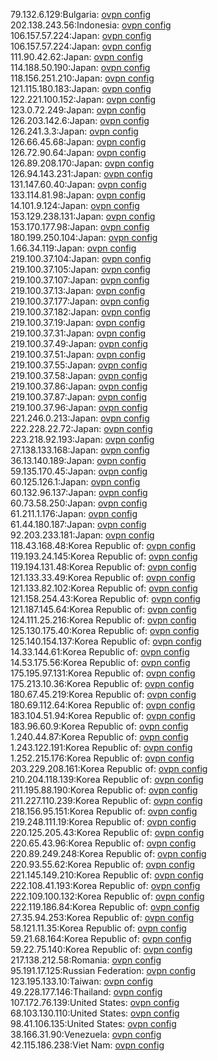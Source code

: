 79.132.6.129:Bulgaria: [ovpn config](vpn/79_132_6_129.ovpn)  
202.138.243.56:Indonesia: [ovpn config](vpn/202_138_243_56.ovpn)  
106.157.57.224:Japan: [ovpn config](vpn/106_157_57_224.ovpn)  
106.157.57.224:Japan: [ovpn config](vpn/106_157_57_224.ovpn)  
111.90.42.62:Japan: [ovpn config](vpn/111_90_42_62.ovpn)  
114.188.50.190:Japan: [ovpn config](vpn/114_188_50_190.ovpn)  
118.156.251.210:Japan: [ovpn config](vpn/118_156_251_210.ovpn)  
121.115.180.183:Japan: [ovpn config](vpn/121_115_180_183.ovpn)  
122.221.100.152:Japan: [ovpn config](vpn/122_221_100_152.ovpn)  
123.0.72.249:Japan: [ovpn config](vpn/123_0_72_249.ovpn)  
126.203.142.6:Japan: [ovpn config](vpn/126_203_142_6.ovpn)  
126.241.3.3:Japan: [ovpn config](vpn/126_241_3_3.ovpn)  
126.66.45.68:Japan: [ovpn config](vpn/126_66_45_68.ovpn)  
126.72.90.64:Japan: [ovpn config](vpn/126_72_90_64.ovpn)  
126.89.208.170:Japan: [ovpn config](vpn/126_89_208_170.ovpn)  
126.94.143.231:Japan: [ovpn config](vpn/126_94_143_231.ovpn)  
131.147.60.40:Japan: [ovpn config](vpn/131_147_60_40.ovpn)  
133.114.81.98:Japan: [ovpn config](vpn/133_114_81_98.ovpn)  
14.101.9.124:Japan: [ovpn config](vpn/14_101_9_124.ovpn)  
153.129.238.131:Japan: [ovpn config](vpn/153_129_238_131.ovpn)  
153.170.177.98:Japan: [ovpn config](vpn/153_170_177_98.ovpn)  
180.199.250.104:Japan: [ovpn config](vpn/180_199_250_104.ovpn)  
1.66.34.119:Japan: [ovpn config](vpn/1_66_34_119.ovpn)  
219.100.37.104:Japan: [ovpn config](vpn/219_100_37_104.ovpn)  
219.100.37.105:Japan: [ovpn config](vpn/219_100_37_105.ovpn)  
219.100.37.107:Japan: [ovpn config](vpn/219_100_37_107.ovpn)  
219.100.37.13:Japan: [ovpn config](vpn/219_100_37_13.ovpn)  
219.100.37.177:Japan: [ovpn config](vpn/219_100_37_177.ovpn)  
219.100.37.182:Japan: [ovpn config](vpn/219_100_37_182.ovpn)  
219.100.37.19:Japan: [ovpn config](vpn/219_100_37_19.ovpn)  
219.100.37.31:Japan: [ovpn config](vpn/219_100_37_31.ovpn)  
219.100.37.49:Japan: [ovpn config](vpn/219_100_37_49.ovpn)  
219.100.37.51:Japan: [ovpn config](vpn/219_100_37_51.ovpn)  
219.100.37.55:Japan: [ovpn config](vpn/219_100_37_55.ovpn)  
219.100.37.58:Japan: [ovpn config](vpn/219_100_37_58.ovpn)  
219.100.37.86:Japan: [ovpn config](vpn/219_100_37_86.ovpn)  
219.100.37.87:Japan: [ovpn config](vpn/219_100_37_87.ovpn)  
219.100.37.96:Japan: [ovpn config](vpn/219_100_37_96.ovpn)  
221.246.0.213:Japan: [ovpn config](vpn/221_246_0_213.ovpn)  
222.228.22.72:Japan: [ovpn config](vpn/222_228_22_72.ovpn)  
223.218.92.193:Japan: [ovpn config](vpn/223_218_92_193.ovpn)  
27.138.133.168:Japan: [ovpn config](vpn/27_138_133_168.ovpn)  
36.13.140.189:Japan: [ovpn config](vpn/36_13_140_189.ovpn)  
59.135.170.45:Japan: [ovpn config](vpn/59_135_170_45.ovpn)  
60.125.126.1:Japan: [ovpn config](vpn/60_125_126_1.ovpn)  
60.132.96.137:Japan: [ovpn config](vpn/60_132_96_137.ovpn)  
60.73.58.250:Japan: [ovpn config](vpn/60_73_58_250.ovpn)  
61.211.1.176:Japan: [ovpn config](vpn/61_211_1_176.ovpn)  
61.44.180.187:Japan: [ovpn config](vpn/61_44_180_187.ovpn)  
92.203.233.181:Japan: [ovpn config](vpn/92_203_233_181.ovpn)  
118.43.168.48:Korea Republic of: [ovpn config](vpn/118_43_168_48.ovpn)  
119.193.24.145:Korea Republic of: [ovpn config](vpn/119_193_24_145.ovpn)  
119.194.131.48:Korea Republic of: [ovpn config](vpn/119_194_131_48.ovpn)  
121.133.33.49:Korea Republic of: [ovpn config](vpn/121_133_33_49.ovpn)  
121.133.82.102:Korea Republic of: [ovpn config](vpn/121_133_82_102.ovpn)  
121.158.254.43:Korea Republic of: [ovpn config](vpn/121_158_254_43.ovpn)  
121.187.145.64:Korea Republic of: [ovpn config](vpn/121_187_145_64.ovpn)  
124.111.25.216:Korea Republic of: [ovpn config](vpn/124_111_25_216.ovpn)  
125.130.175.40:Korea Republic of: [ovpn config](vpn/125_130_175_40.ovpn)  
125.140.154.137:Korea Republic of: [ovpn config](vpn/125_140_154_137.ovpn)  
14.33.144.61:Korea Republic of: [ovpn config](vpn/14_33_144_61.ovpn)  
14.53.175.56:Korea Republic of: [ovpn config](vpn/14_53_175_56.ovpn)  
175.195.97.131:Korea Republic of: [ovpn config](vpn/175_195_97_131.ovpn)  
175.213.10.36:Korea Republic of: [ovpn config](vpn/175_213_10_36.ovpn)  
180.67.45.219:Korea Republic of: [ovpn config](vpn/180_67_45_219.ovpn)  
180.69.112.64:Korea Republic of: [ovpn config](vpn/180_69_112_64.ovpn)  
183.104.51.94:Korea Republic of: [ovpn config](vpn/183_104_51_94.ovpn)  
183.96.60.9:Korea Republic of: [ovpn config](vpn/183_96_60_9.ovpn)  
1.240.44.87:Korea Republic of: [ovpn config](vpn/1_240_44_87.ovpn)  
1.243.122.191:Korea Republic of: [ovpn config](vpn/1_243_122_191.ovpn)  
1.252.215.176:Korea Republic of: [ovpn config](vpn/1_252_215_176.ovpn)  
203.229.208.161:Korea Republic of: [ovpn config](vpn/203_229_208_161.ovpn)  
210.204.118.139:Korea Republic of: [ovpn config](vpn/210_204_118_139.ovpn)  
211.195.88.190:Korea Republic of: [ovpn config](vpn/211_195_88_190.ovpn)  
211.227.110.239:Korea Republic of: [ovpn config](vpn/211_227_110_239.ovpn)  
218.156.95.151:Korea Republic of: [ovpn config](vpn/218_156_95_151.ovpn)  
219.248.111.19:Korea Republic of: [ovpn config](vpn/219_248_111_19.ovpn)  
220.125.205.43:Korea Republic of: [ovpn config](vpn/220_125_205_43.ovpn)  
220.65.43.96:Korea Republic of: [ovpn config](vpn/220_65_43_96.ovpn)  
220.89.249.248:Korea Republic of: [ovpn config](vpn/220_89_249_248.ovpn)  
220.93.55.62:Korea Republic of: [ovpn config](vpn/220_93_55_62.ovpn)  
221.145.149.210:Korea Republic of: [ovpn config](vpn/221_145_149_210.ovpn)  
222.108.41.193:Korea Republic of: [ovpn config](vpn/222_108_41_193.ovpn)  
222.109.100.132:Korea Republic of: [ovpn config](vpn/222_109_100_132.ovpn)  
222.119.186.84:Korea Republic of: [ovpn config](vpn/222_119_186_84.ovpn)  
27.35.94.253:Korea Republic of: [ovpn config](vpn/27_35_94_253.ovpn)  
58.121.11.35:Korea Republic of: [ovpn config](vpn/58_121_11_35.ovpn)  
59.21.68.164:Korea Republic of: [ovpn config](vpn/59_21_68_164.ovpn)  
59.22.75.140:Korea Republic of: [ovpn config](vpn/59_22_75_140.ovpn)  
217.138.212.58:Romania: [ovpn config](vpn/217_138_212_58.ovpn)  
95.191.17.125:Russian Federation: [ovpn config](vpn/95_191_17_125.ovpn)  
123.195.133.10:Taiwan: [ovpn config](vpn/123_195_133_10.ovpn)  
49.228.177.146:Thailand: [ovpn config](vpn/49_228_177_146.ovpn)  
107.172.76.139:United States: [ovpn config](vpn/107_172_76_139.ovpn)  
68.103.130.110:United States: [ovpn config](vpn/68_103_130_110.ovpn)  
98.41.106.135:United States: [ovpn config](vpn/98_41_106_135.ovpn)  
38.166.31.90:Venezuela: [ovpn config](vpn/38_166_31_90.ovpn)  
42.115.186.238:Viet Nam: [ovpn config](vpn/42_115_186_238.ovpn)  
